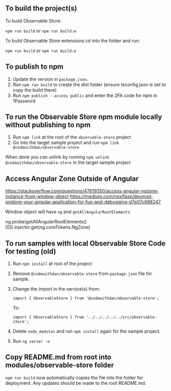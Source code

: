 ## To build the project(s)

To build Observable Store:  

`npm run build` or `npm run build:w`

To build Observable Store extensions cd into the folder and run:

`npm run build` or `npm run build:w`

## To publish to npm

1. Update the version in `package.json`.
1. Run `npm run build` to create the dist folder (ensure tsconfig.json is set to copy the build there)
1. Run `npm publish --access public` and enter the 2FA code for npm in 1Password

## To run the Observable Store npm module locally without publishing to npm

1. Run `npm link` at the root of the `observable-store` project
1. Go into the target sample project and run `npm link @codewithdan/observable-store`

When done you can unlink by running `npm unlink @codewithdan/observable-store` in the target sample project

## Access Angular Zone Outside of Angular

https://stackoverflow.com/questions/47619350/access-angular-ngzone-instance-from-window-object
https://medium.com/nextfaze/devmod-probing-your-angular-application-for-fun-and-debugging-d7e07c688247

Window object will have `ng` and `getAllAngularRootElements`:

ng.probe(getAllAngularRootElements()[0]).injector.get(ng.coreTokens.NgZone)

## To run samples with local Observable Store Code for testing (old)

1. Run `npm install` at root of the project
1. Remove `@codewithdan/observable-store` from `package.json` file for sample.
1. Change the import in the service(s) from:

    `import { ObservableStore } from '@codewithdan/observable-store';`

    To:

    `import { ObservableStore } from '../../../../../src/observable-store';`

1. Delete `node_modules` and run `npm install` again for the sample project.
1. Run `ng server -o`

## Copy README.md from root into modules/observable-store folder

`npm run build` now automatically copies the file into the folder for deployment. Any updates should be made to the root README.md.